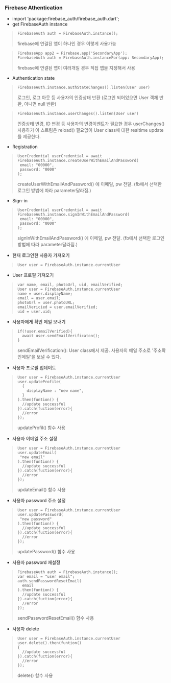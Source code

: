### Firebase Athentication

* import 'package:firebase_auth/firebase_auth.dart';
* get FirebaseAuth instance   

>     FirebaseAuth auth = FirebaseAuth.instance();       
> firebase에 연결된 앱이 하나인 경우 이렇게 사용가능   
 
>     FirebaseApp app2 = Firebase.app('SecondaryApp');
>     FirebaseAuth auth = FirebaseAuth.instanceFor(app: SecondaryApp);   
> firebase에 연결된 앱이 여러개일 경우 직접 앱을 지정해서 사용

* Authentication state   
>     FirebaseAuth.instance.authStateChanges().listen(User user)   
> 로그인, 로그 아웃 등 사용자의 인증상태 반환 (로그인 되어있으면 User 객체 반환, 아니면 null 반환)   
     
>     FirebaseAuth.instance.userChanges().listen(User user)     
> 인증상태 변경, ID 변경 등 사용자의 변경이벤트가 필요한 경우 userChanges() 사용하기 
> 이 스트림은 reload() 필요없이 User class에 대한 realtime update를 제공한다.

* Registration   
>     UserCredential userCredential = await FirebaseAuth.instance.createUserWithEmailAndPassword(
>      email: "00000",
>      password: "0000"
>     );   
> createUserWithEmailAndPassword() 에 이메일, pw 전달. (fb에서 선택한 로그인 방법에 따라 parameter달라짐.)
  
* Sign-in   
>     UserCredential userCredential = await FirebaseAuth.instance.signInWithEmailAndPassword(
>      email: "00000",
>      password: "0000"
>     );   
> signInWithEmailAndPassword() 에 이메일, pw 전달. (fb에서 선택한 로그인 방법에 따라 parameter달라짐.)

* 현재 로그인한 사용자 가져오기   
>     User user = FirebaseAuth.instance.currentUser       

* User 프로필 가져오기 
>     var name, email, photoUrl, uid, emailVerified;
>     User user = FirebaseAuth.instance.currentUser 
>     name = user.displayName;
>     email = user.email;
>     photoUrl = user.photoURL;
>     emailVericied = user.emailVerified;
>     uid = user.uid;   
 
* 사용자에게 확인 메일 보내기     
>     if(!user.emailVerified){
>       await user.sendEmailVerificaton();
>     }       
> sendEmailVerification(): User class에서 제공. 사용자의 메일 주소로 '주소확인메일'을 보낼 수 있다.   

* 사용자 프로필 업데이트   
>     User user = FirebaseAuth.instance.currentUser 
>     user.updateProfile(
>       {
>         displayName : "new name",
>       }
>     ).then(funtion() {
>       //update successful
>     }).catch(fuction(error){
>       //error 
>     });   
> updateProfil() 함수 사용

* 사용자 이메일 주소 설정   
>     User user = FirebaseAuth.instance.currentUser 
>     user.updateEmail(
>      "new email"
>     ).then(funtion() {
>       //update successful
>     }).catch(fuction(error){
>       //error 
>     });   
> updateEmail() 함수 사용

* 사용자 password 주소 설정   
>     User user = FirebaseAuth.instance.currentUser 
>     user.updatePassword(
>      "new password"
>     ).then(funtion() {
>       //update successful
>     }).catch(fuction(error){
>       //error 
>     });   
> updatePassword() 함수 사용

* 사용자 password 재설정   
>     FirebaseAuth auth = FirebaseAuth.instance();
>     var email = "user email";
>     auth.sendPasswordResetEmail(
>       email
>     ).then(funtion() {
>       //update successful
>     }).catch(fuction(error){
>       //error 
>     });   
> sendPasswordResetEmail() 함수 사용


* 사용자 delete   
>     User user = FirebaseAuth.instance.currentUser 
>     user.delete().then(funtion() 
>     {
>       //update successful
>     }).catch(fuction(error){
>       //error 
>     });   
> delete() 함수 사용

